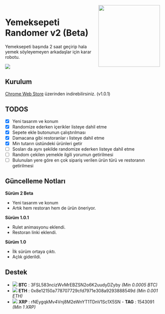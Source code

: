 
  
<img align="right" width="200" src="https://webrazzi.com/wp-content/uploads/2015/03/yemeksepeti-logo-335x385.jpg" />

# Yemeksepeti Randomer v2 (Beta)

Yemeksepeti başında 2 saat geçirip hala yemek söyleyemeyen arkadaşlar için karar robotu.

<img src="https://rizasabuncu.com/ysrandomer.png" />


## Kurulum

[Chrome Web Store](https://chrome.google.com/webstore/detail/yemeksepeti-randomer/igliafellpiefmfodeagieiloanlckoa) üzerinden indirebilirsiniz. (v1.0.1)

## TODOS 

- [x] Yeni tasarım ve konum
- [x] Randomize ederken içerikler listeye dahil etme
- [x] Sepete ekle butonunun çalıştırılması
- [x] Damacana gibi restoranlar ı listeye dahil etme
- [x] Min tutarın üstündeki ürünleri getir
- [ ] Sosları da aynı şekilde randomize ederken listeye dahil etme
- [ ] Random çekilen yemekle ilgili yorumun getirilmesi
- [ ] Bulunulan yere göre en çok sipariş verilen ürün türü ve restoranın getirilmesi

## Güncelleme Notları
**Sürüm 2 Beta**
- Yeni tasarım ve konum
- Artık hem restoran hem de ürün öneriyor.

**Sürüm 1.0.1**
- Rulet animasyonu eklendi.
- Restoran linki eklendi.

**Sürüm 1.0**
- İlk sürüm ortaya çıktı.
- Açlık giderildi.

## Destek
- <img src="https://images.coinviewer.io/currencies/16x16/bitcoin.png" />  **BTC** : 3FSL583ncizWvMrEBZSN2o6K2uudyDZyby *(Min 0.0005 BTC)*
- <img src="https://images.coinviewer.io/currencies/16x16/ethereum.png" /> **ETH** : 0x8e12150a778707729cfd7971e308a9293888549d *(Min 0.001 ETH)*
- <img src="https://images.coinviewer.io/currencies/16x16/ripple.png" /> **XRP** : rNEygqkMv4Vnj8M2eWnYT1TDnV1Sc1X5SN   - **TAG** :  1543091 *(Min 1 XRP)*